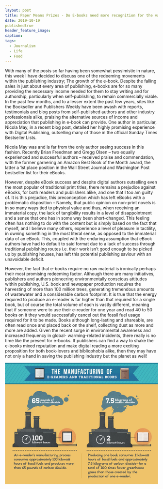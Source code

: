 ```yaml
---
layout: post
title: Paper Means Prizes - Do E-books need more recognition for the valuable work they do?
date: 2019-10-19
publishedtrue
header_feature_image:
caption:
tags:
  - Journalism
  - Life
  - Food
---
```


With many of the posts so far having been somewhat pessimistic in nature, this week I have decided to discuss one of the redeeming movements within the publishing industry; The growth of the e-book. Despite the falling sales in just about every area of publishing, e-books are for so many providing the necessary income needed for them to stay writing and for authorship, particularly when self-publishing, to remain commercially viable. In the past few months, and to a lesser extent the past few years, sites like the Bookseller and Publishers Weekly have been awash with reports, testimonials and blog posts from self-published authors and other industry professionals alike, praising the alternative sources of income and appreciation that publishing in e-book can provide. One author in particular, Nicola May, in a recent blog post, detailed her highly promising experience with Digital Publishing, outselling many of those in the official Sunday Times Bestseller Lists.

Nicola May was and is far from the only author seeing success in this fashion. Recently Brian Freedman and Gregg Olsen – two equally experienced and successful authors – received praise and commendation, with the former garnering an Amazon Best Book of the Month award, the latter a 1st place position in the Wall Street Journal and Washington Post bestseller list for their eBooks.

However, despite eBook success and despite digital authors outselling even the most popular of traditional print titles, there remains a prejudice against eBooks, for both readers and publishers alike, and one that I too am guilty of. It is this prejudice, this preconception which has left eBooks with a problematic disposition – Namely, that public opinion on non-print novels is in so many ways tied to physical value and thus, when receiving an immaterial copy, the lack of tangibility results in a level of disappointment and a sense that one has in some way been short-changed. This feeling often has nothing to do with the content but is simply based on the fact that myself, and I believe many others, experience a level of pleasure in tactility, in owning something in the most literal sense, as opposed to the immaterial data of an eBook. This, coupled with the enduring assumption that eBook authors have had to default to said format due to a lack of success through traditional publishing routes i.e. their work isn’t good enough to be picked up by publishing houses, has left this potential publishing saviour with an unavoidable deficit.

However, the fact that e-books require no raw material is ironically perhaps their most promising redeeming factor.  Although there are many initiatives, publishers and authors pioneering environmentally conscious attitudes within publishing, U.S. book and newspaper production requires the harvesting of more than 100 million trees, generating tremendous amounts of wastewater and a considerable carbon footprint. It is true that the energy required to produce an e-reader is far higher than that required for a single book, but of course the total volume of each is vastly different, meaning that if someone were to use their e-reader for one year and read 40 to 50 books on it they would successfully cancel out the fossil fuel usage required for it to be made. Books although long-lasting and shareable, are often read once and placed back on the shelf, collecting dust as more and more are added.
Given the recent surge in environmental awareness and increased frequency in global- warming-related incidents, there really is no time like the present for e-books. If publishers can find a way to shake the e-books mixed reputation and make digital reading a more exciting proposition for both book-lovers and bibliophobia alike, then they may have not only a hand in saving the publishing industry but the planet as well!

[![](/_uploads/ereaders-002.jpg)](/_uploads/ereaders-002.jpg)
